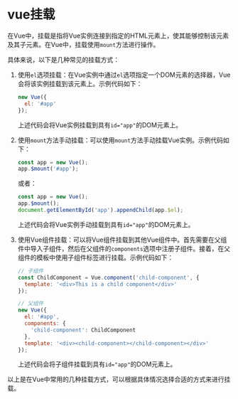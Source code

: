 # vue挂载

在Vue中，挂载是指将Vue实例连接到指定的HTML元素上，使其能够控制该元素及其子元素。在Vue中，挂载使用`mount`方法进行操作。

具体来说，以下是几种常见的挂载方式：



1. 使用`el`选项挂载：在Vue实例中通过`el`选项指定一个DOM元素的选择器，Vue会将该实例挂载到该元素上。示例代码如下：

   ```javascript
   new Vue({
     el: '#app'
   });
   ```

   上述代码会将Vue实例挂载到具有`id="app"`的DOM元素上。

2. 使用`mount`方法手动挂载：可以使用`mount`方法手动挂载Vue实例。示例代码如下：

   ```javascript
   const app = new Vue();
   app.$mount('#app');
   ```

   或者：

   ```javascript
   const app = new Vue();
   app.$mount();
   document.getElementById('app').appendChild(app.$el);
   ```

   上述代码会将Vue实例手动挂载到具有`id="app"`的DOM元素上。

3. 使用Vue组件挂载：可以将Vue组件挂载到其他Vue组件中。首先需要在父组件中导入子组件，然后在父组件的`components`选项中注册子组件。接着，在父组件的模板中使用子组件标签进行挂载。示例代码如下：

   ```javascript
   // 子组件
   const ChildComponent = Vue.component('child-component', {
     template: '<div>This is a child component</div>'
   });
   
   // 父组件
   new Vue({
     el: '#app',
     components: {
       'child-component': ChildComponent
     },
     template: '<div><child-component></child-component></div>'
   });
   ```

   上述代码会将子组件挂载到具有`id="app"`的DOM元素上。

以上是在Vue中常用的几种挂载方式，可以根据具体情况选择合适的方式来进行挂载。